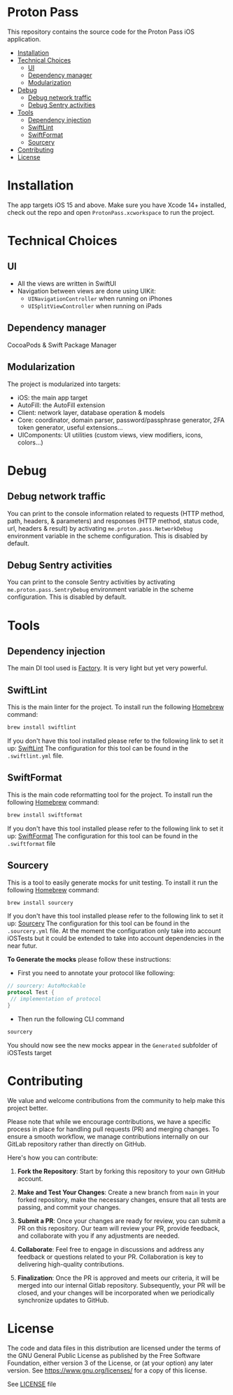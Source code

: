 # Proton Pass
This repository contains the source code for the Proton Pass iOS application. 

* [Installation](#installation)
* [Technical Choices](#technical-choices)
    * [UI](#ui)
    * [Dependency manager](#dependency-manager)
    * [Modularization](#modularization)
* [Debug](#debug)
    * [Debug network traffic](#debug-network-traffic)
    * [Debug Sentry activities](#debug-sentry-activities)
* [Tools](#tools)
	* [Dependency injection](#dependency-injection) 
	* [SwiftLint](#swiftlint)
	* [SwiftFormat](#swiftformat)
    * [Sourcery](#sourcery)
* [Contributing](#contributing)
* [License](#license)

# Installation

The app targets iOS 15 and above. Make sure you have Xcode 14+ installed, check out the repo and open `ProtonPass.xcworkspace` to run the project.

# Technical Choices

## UI

- All the views are written in SwiftUI
- Navigation between views are done using UIKit:
  - `UINavigationController` when running on iPhones
  - `UISplitViewController` when running on iPads

## Dependency manager
CocoaPods & Swift Package Manager

## Modularization
The project is modularized into targets:

- iOS: the main app target
- AutoFill: the AutoFill extension
- Client: network layer, database operation & models
- Core: coordinator, domain parser, password/passphrase generator, 2FA token generator, useful extensions...
- UIComponents: UI utilities (custom views, view modifiers, icons, colors...)

# Debug

## Debug network traffic
You can print to the console information related to requests (HTTP method, path, headers, & parameters) and responses (HTTP method, status code, url, headers & result) by activating `me.proton.pass.NetworkDebug` environment variable in the scheme configuration. This is disabled by default.

## Debug Sentry activities
You can print to the console Sentry activities by activating `me.proton.pass.SentryDebug` environment variable in the scheme configuration. This is disabled by default.

# Tools

## Dependency injection

The main DI tool used is [Factory](https://github.com/hmlongco/Factory). It is very light but yet very powerful.

## SwiftLint

This is the main linter for the project.
To install run the following [Homebrew](https://brew.sh/) command:

```bash
brew install swiftlint
```

If you don't have this tool installed please refer to the following link to set it up: [SwiftLint](https://github.com/realm/SwiftLint)
The configuration for this tool can be found in the `.swiftlint.yml` file.


## SwiftFormat

This is the main code reformatting tool for the project.
To install run the following [Homebrew](https://brew.sh/) command:

```bash
brew install swiftformat
```

If you don't have this tool installed please refer to the following link to set it up: [SwiftFormat](https://github.com/nicklockwood/SwiftFormat)
The configuration for this tool can be found in the `.swiftformat` file

## Sourcery

This is a tool to easily generate mocks for unit testing. 
To install it run the following [Homebrew](https://brew.sh/) command:

```bash
brew install sourcery
```

If you don't have this tool installed please refer to the following link to set it up: [Sourcery](https://github.com/krzysztofzablocki/Sourcery)
The configuration for this tool can be found in the `.sourcery.yml` file.
At the moment the configuration only take into account iOSTests but it could be extended to take into account dependencies in the near futur.

**To Generate the mocks** please follow these instructions:
- First you need to annotate your protocol like following:
```swift
// sourcery: AutoMockable
protocol Test {
 // implementation of protocol
}
``` 

- Then run the following CLI command 

```bash
sourcery
```

You should now see the new mocks appear in the `Generated` subfolder of iOSTests target

# Contributing

We value and welcome contributions from the community to help make this project better.

Please note that while we encourage contributions, we have a specific process in place for handling pull requests (PR) and merging changes. To ensure a smooth workflow, we manage contributions internally on our GitLab repository rather than directly on GitHub.

Here's how you can contribute:

1. **Fork the Repository**: Start by forking this repository to your own GitHub account.

2. **Make and Test Your Changes**: Create a new branch from `main` in your forked repository, make the necessary changes, ensure that all tests are passing, and commit your changes.

3. **Submit a PR**: Once your changes are ready for review, you can submit a PR on this repository. Our team will review your PR, provide feedback, and collaborate with you if any adjustments are needed.

4. **Collaborate**: Feel free to engage in discussions and address any feedback or questions related to your PR. Collaboration is key to delivering high-quality contributions.

5. **Finalization**: Once the PR is approved and meets our criteria, it will be merged into our internal Gitlab repository. Subsequently, your PR will be closed, and your changes will be incorporated when we periodically synchronize updates to GitHub.


# License
The code and data files in this distribution are licensed under the terms of the GNU General Public License as published by the Free Software Foundation, either version 3 of the License, or (at your option) any later version. See <https://www.gnu.org/licenses/> for a copy of this license.

See [LICENSE](LICENSE) file

